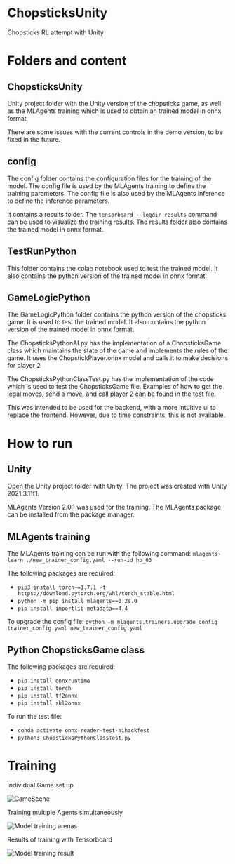 # ChopsticksUnity

Chopsticks RL attempt with Unity

# Folders and content

## ChopsticksUnity

Unity project folder with the Unity version of the chopsticks game, as well as the MLAgents training which is used to obtain an trained model in onnx format

There are some issues with the current controls in the demo version, to be fixed in the future.

## config

The config folder contains the configuration files for the training of the model. The config file is used by the MLAgents training to define the training parameters. The config file is also used by the MLAgents inference to define the inference parameters.

It contains a results folder. The `tensorboard --logdir results` command can be used to visualize the training results. The results folder also contains the trained model in onnx format.

## TestRunPython

This folder contains the colab notebook used to test the trained model. It also contains the python version of the trained model in onnx format.

## GameLogicPython

The GameLogicPython folder contains the python version of the chopsticks game. It is used to test the trained model. It also contains the python version of the trained model in onnx format.

The ChopsticksPythonAI.py has the implementation of a ChopsticksGame class which maintains the state of the game and implements the rules of the game. It uses the ChopstickPlayer.onnx model and calls it to make decisions for player 2

The ChopsticksPythonClassTest.py has the implementation of the code which is used to test the ChopsticksGame file. Examples of how to get the legal moves, send a move, and call player 2 can be found in the test file.

This was intended to be used for the backend, with a more intuitive ui to replace the frontend. However, due to time constraints, this is not available.

# How to run

## Unity

Open the Unity project folder with Unity. The project was created with Unity 2021.3.11f1.

MLAgents Version 2.0.1 was used for the training. The MLAgents package can be installed from the package manager.

## MLAgents training

The MLAgents training can be run with the following command:
`mlagents-learn ./new_trainer_config.yaml --run-id hb_03`

The following packages are required:

- `pip3 install torch~=1.7.1 -f https://download.pytorch.org/whl/torch_stable.html`
- `python -m pip install mlagents==0.28.0`
- `pip install importlib-metadata==4.4`

To upgrade the config file:
`python -m mlagents.trainers.upgrade_config trainer_config.yaml new_trainer_config.yaml`

## Python ChopsticksGame class

The following packages are required:

- `pip install onnxruntime`
- `pip install torch`
- `pip install tf2onnx`
- `pip install skl2onnx`

To run the test file:

- `conda activate onnx-reader-test-aihackfest`
- `python3 ChopsticksPythonClassTest.py`

# Training
Individual Game set up

![GameScene](https://github.com/aihackfest2023/ChopsticksUnity/assets/53657436/c494ba45-527d-44a6-8da0-1869872c55dc)

Training multiple Agents simultaneously

![Model training arenas](https://github.com/aihackfest2023/ChopsticksUnity/assets/53657436/78c77166-5cfe-492e-b456-9e0c150f92fe)

Results of training with Tensorboard

![Model training result](https://github.com/aihackfest2023/ChopsticksUnity/assets/53657436/770cce04-a97f-4610-bc91-ab8a23b04041)
